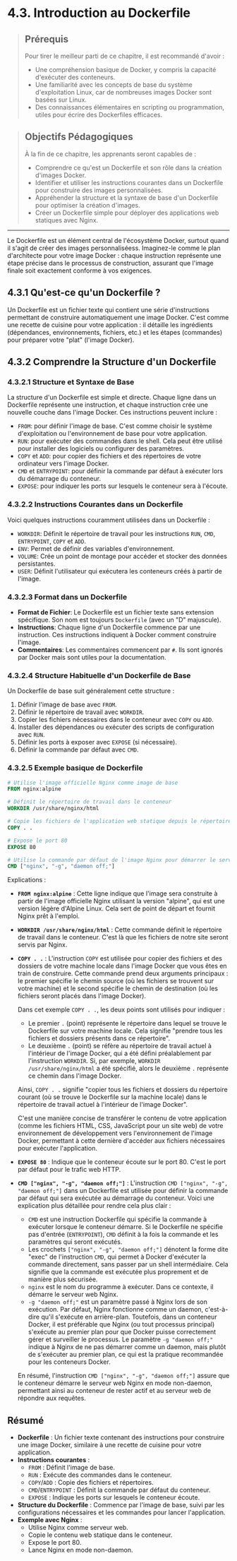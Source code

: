 # 4.3. Introduction au Dockerfile

<blockquote>
  <h2>Prérequis</h2>
  <p>Pour tirer le meilleur parti de ce chapitre, il est recommandé d'avoir :</p>
  <ul>
    <li>Une compréhension basique de Docker, y compris la capacité d'exécuter des conteneurs.</li>
    <li>Une familiarité avec les concepts de base du système d'exploitation Linux, car de nombreuses images Docker sont basées sur Linux.</li>
    <li>Des connaissances élémentaires en scripting ou programmation, utiles pour écrire des Dockerfiles efficaces.</li>
  </ul>
</blockquote>

<blockquote>
  <h2>Objectifs Pédagogiques</h2>
  <p>À la fin de ce chapitre, les apprenants seront capables de :</p>
  <ul>
    <li>Comprendre ce qu'est un Dockerfile et son rôle dans la création d'images Docker.</li>
    <li>Identifier et utiliser les instructions courantes dans un Dockerfile pour construire des images personnalisées.</li>
    <li>Appréhender la structure et la syntaxe de base d'un Dockerfile pour optimiser la création d'images.</li>
    <li>Créer un Dockerfile simple pour déployer des applications web statiques avec Nginx.</li>
  </ul>
</blockquote>

---

Le Dockerfile est un élément central de l'écosystème Docker, surtout quand il s'agit de créer des images personnaliséess. Imaginez-le comme le plan d'architecte pour votre image Docker : chaque instruction représente une étape précise dans le processus de construction, assurant que l'image finale soit exactement conforme à vos exigences.

## 4.3.1 Qu'est-ce qu'un Dockerfile ?

Un Dockerfile est un fichier texte qui contient une série d'instructions permettant de construire automatiquement une image Docker. C'est comme une recette de cuisine pour votre application : il détaille les ingrédients (dépendances, environnements, fichiers, etc.) et les étapes (commandes) pour préparer votre "plat" (l'image Docker).

## 4.3.2 Comprendre la Structure d'un Dockerfile

### 4.3.2.1 Structure et Syntaxe de Base

La structure d'un Dockerfile est simple et directe. Chaque ligne dans un Dockerfile représente une instruction, et chaque instruction crée une nouvelle couche dans l'image Docker. Ces instructions peuvent inclure :

- `FROM`: pour définir l'image de base. C'est comme choisir le système d'exploitation ou l'environnement de base pour votre application.
- `RUN`: pour exécuter des commandes dans le shell. Cela peut être utilisé pour installer des logiciels ou configurer des paramètres.
- `COPY` et `ADD`: pour copier des fichiers et des répertoires de votre ordinateur vers l'image Docker.
- `CMD` et `ENTRYPOINT`: pour définir la commande par défaut à exécuter lors du démarrage du conteneur.
- `EXPOSE`: pour indiquer les ports sur lesquels le conteneur sera à l'écoute.

### 4.3.2.2 Instructions Courantes dans un Dockerfile

Voici quelques instructions couramment utilisées dans un Dockerfile :

- `WORKDIR`: Définit le répertoire de travail pour les instructions `RUN`, `CMD`, `ENTRYPOINT`, `COPY` et `ADD`.
- `ENV`: Permet de définir des variables d'environnement.
- `VOLUME`: Crée un point de montage pour accéder et stocker des données persistantes.
- `USER`: Définit l'utilisateur qui exécutera les conteneurs créés à partir de l'image.


### 4.3.2.3 Format dans un Dockerfile

- **Format de Fichier**: Le Dockerfile est un fichier texte sans extension spécifique. Son nom est toujours `Dockerfile` (avec un "D" majuscule).
- **Instructions**: Chaque ligne d'un Dockerfile commence par une instruction. Ces instructions indiquent à Docker comment construire l'image.
- **Commentaires**: Les commentaires commencent par `#`. Ils sont ignorés par Docker mais sont utiles pour la documentation.


### 4.3.2.4 Structure Habituelle d'un Dockerfile de Base

Un Dockerfile de base suit généralement cette structure :

1. Définir l'image de base avec `FROM`.
2. Définir le répertoire de travail avec `WORKDIR`.
3. Copier les fichiers nécessaires dans le conteneur avec `COPY` ou `ADD`.
4. Installer des dépendances ou exécuter des scripts de configuration avec `RUN`.
5. Définir les ports à exposer avec `EXPOSE` (si nécessaire).
6. Définir la commande par défaut avec `CMD`.


### 4.3.2.5 Exemple basique de Dockerfile

```Dockerfile
# Utilise l'image officielle Nginx comme image de base
FROM nginx:alpine

# Définit le répertoire de travail dans le conteneur
WORKDIR /usr/share/nginx/html

# Copie les fichiers de l'application web statique depuis le répertoire actuel vers le répertoire de travail dans le conteneur
COPY . .

# Expose le port 80
EXPOSE 80

# Utilise la commande par défaut de l'image Nginx pour démarrer le serveur
CMD ["nginx", "-g", "daemon off;"]
```

Explications :

- **`FROM nginx:alpine`** : Cette ligne indique que l'image sera construite à partir de l'image officielle Nginx utilisant la version "alpine", qui est une version légère d'Alpine Linux. Cela sert de point de départ et fournit Nginx prêt à l'emploi.

- **`WORKDIR /usr/share/nginx/html`** : Cette commande définit le répertoire de travail dans le conteneur. C'est là que les fichiers de notre site seront servis par Nginx.

- **`COPY . .`** : L'instruction `COPY` est utilisée pour copier des fichiers et des dossiers de votre machine locale dans l'image Docker que vous êtes en train de construire. Cette commande prend deux arguments principaux : le premier spécifie le chemin source (où les fichiers se trouvent sur votre machine) et le second spécifie le chemin de destination (où les fichiers seront placés dans l'image Docker).

    Dans cet exemple `COPY . .`, les deux points sont utilisés pour indiquer :
    - Le premier `.` (point) représente le répertoire dans lequel se trouve le Dockerfile sur votre machine locale. Cela signifie "prendre tous les fichiers et dossiers présents dans ce répertoire".
    - Le deuxième `.` (point) se réfère au répertoire de travail actuel à l'intérieur de l'image Docker, qui a été défini préalablement par l'instruction `WORKDIR`. Si, par exemple, `WORKDIR /usr/share/nginx/html` a été spécifié, alors le deuxième `.` représente ce chemin dans l'image Docker.

    Ainsi, `COPY . .` signifie "copier tous les fichiers et dossiers du répertoire courant (où se trouve le Dockerfile sur la machine locale) dans le répertoire de travail actuel à l'intérieur de l'image Docker".

    C'est une manière concise de transférer le contenu de votre application (comme les fichiers HTML, CSS, JavaScript pour un site web) de votre environnement de développement vers l'environnement de l'image Docker, permettant à cette dernière d'accéder aux fichiers nécessaires pour exécuter l'application.

- **`EXPOSE 80`** : Indique que le conteneur écoute sur le port 80. C'est le port par défaut pour le trafic web HTTP.

- **`CMD ["nginx", "-g", "daemon off;"]`** : L'instruction `CMD ["nginx", "-g", "daemon off;"]` dans un Dockerfile est utilisée pour définir la commande par défaut qui sera exécutée au démarrage du conteneur. Voici une explication plus détaillée pour rendre cela plus clair :
    - `CMD` est une instruction Dockerfile qui spécifie la commande à exécuter lorsque le conteneur démarre. Si le Dockerfile ne spécifie pas d'entrée (`ENTRYPOINT`), `CMD` définit à la fois la commande et les paramètres qui seront exécutés.
    - Les crochets `["nginx", "-g", "daemon off;"]` dénotent la forme dite "exec" de l'instruction `CMD`, qui permet à Docker d'exécuter la commande directement, sans passer par un shell intermédiaire. Cela signifie que la commande est exécutée plus proprement et de manière plus sécurisée.
    - `nginx` est le nom du programme à exécuter. Dans ce contexte, il démarre le serveur web Nginx.
    - `-g "daemon off;"` est un paramètre passé à Nginx lors de son exécution. Par défaut, Nginx fonctionne comme un daemon, c'est-à-dire qu'il s'exécute en arrière-plan. Toutefois, dans un conteneur Docker, il est préférable que Nginx (ou tout processus principal) s'exécute au premier plan pour que Docker puisse correctement gérer et surveiller le processus. Le paramètre `-g "daemon off;"` indique à Nginx de ne pas démarrer comme un daemon, mais plutôt de s'exécuter au premier plan, ce qui est la pratique recommandée pour les conteneurs Docker.

    En résumé, l'instruction `CMD ["nginx", "-g", "daemon off;"]` assure que le conteneur démarre le serveur web Nginx en mode non-daemon, permettant ainsi au conteneur de rester actif et au serveur web de répondre aux requêtes.


## Résumé

- **Dockerfile** : Un fichier texte contenant des instructions pour construire une image Docker, similaire à une recette de cuisine pour votre application.
- **Instructions courantes** :
  - `FROM` : Définit l'image de base.
  - `RUN` : Exécute des commandes dans le conteneur.
  - `COPY`/`ADD` : Copie des fichiers et répertoires.
  - `CMD`/`ENTRYPOINT` : Définit la commande par défaut du conteneur.
  - `EXPOSE` : Indique les ports sur lesquels le conteneur écoute.
- **Structure du Dockerfile** : Commence par l'image de base, suivi par les configurations nécessaires et les commandes pour lancer l'application.
- **Exemple avec Nginx** :
  - Utilise Nginx comme serveur web.
  - Copie le contenu web statique dans le conteneur.
  - Expose le port 80.
  - Lance Nginx en mode non-daemon.

